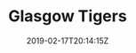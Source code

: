 ---
title: "Glasgow Tigers"
date: 2019-02-17T20:14:15Z
draft: false
away: Yorkshire Rams
home: Glasgow Tigers
location: Glasgow
home_score: 0
away_score: 10
---